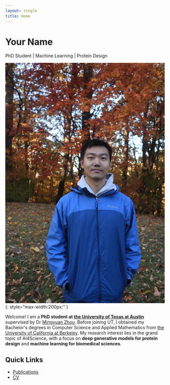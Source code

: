 ```yaml
---
layout: single
title: Home
---
```


# Your Name
PhD Student | Machine Learning | Protein Design  

![Profile](profile.jpg){: style="max-width:200px;" }

Welcome! I am a **PhD student at [the University of Texas at Austin](https://www.utexas.edu/)** supervised by Dr [Mingyuan Zhou](https://mingyuanzhou.github.io/). Before joining UT, I obtained my Bachelor's degrees in Computer Science and Applied Mathematics from [the University of California at Berkeley](https://www.berkeley.edu/). My research interest lies in the grand topic of AI4Science, with a focus on **deep generative models for protein design** and **machine learning for biomedical sciences**.  

## Quick Links
- [Publications](publications.md)
- [CV](cv.md)
